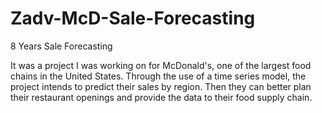 # Zadv-McD-Sale-Forecasting
8 Years Sale Forecasting 

It was a project I was working on for McDonald's, one of the largest food chains in the United States. Through the use of a time series model, the project intends to predict their sales by region. Then they can better plan their restaurant openings and provide the data to their food supply chain. 
